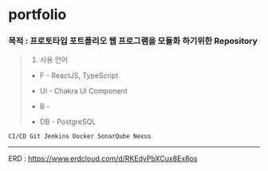 # portfolio
### 목적 : 프로토타입 포트폴리오 웹 프로그램을 모듈화 하기위한 Repository

> 1. 사용 언어
> 
> - F - ReactJS, TypeScript
>     
> - UI - Chakra UI Component
>     
> - B -
>     
> - DB - PostgreSQL

    CI/CD Git Jenkins Docker SonarQube Nexus


<hr/>

ERD : https://www.erdcloud.com/d/RKEdyPbXCux8Ex8ps

